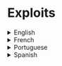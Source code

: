 # Exploits

<details>
  <summary>English</summary>
  
  ### Materials
- [Wikipedia](https://en.wikipedia.org/wiki/Exploit_(computer_security))
- [Intro to Binary Exploitation](https://guyinatuxedo.github.io/)
- [Search Security](https://searchsecurity.techtarget.com/definition/exploit)
- [Avast](https://www.avast.com/c-exploits)
- [Rapid7](https://www.rapid7.com/fundamentals/vulnerabilities-exploits-threats/)
- [We Live Security](https://www.welivesecurity.com/2015/02/27/exploits-work/)
- [Malware Bytes](https://blog.malwarebytes.com/101/2017/03/what-are-exploits-and-why-you-should-care/)
- [Zero-day Vulnerability](https://us.norton.com/internetsecurity-emerging-threats-how-do-zero-day-vulnerabilities-work-30sectech.html)
- [Infopackets](https://www.infopackets.com/news/9116/exploit-computer-security)
- [Exploit Development, Everything you Need to Know](https://null-byte.wonderhowto.com/how-to/exploit-development-everything-you-need-know-0167801/)
- [Exploit Development Resources](https://null-byte.wonderhowto.com/forum/collection-exploit-development-tutorials-0167587/)
- [The Grey Corner](http://www.thegreycorner.com/2010/01/beginning-stack-based-buffer-overflow.html)
- [FuzzySecurity Tutorials](http://www.fuzzysecurity.com/tutorials.html)
- [Windows Exploit Dev](https://www.securitysift.com/windows-exploit-development-part-1-basics/)
- [Exploit Dev in Metasploit](https://www.offensive-security.com/metasploit-unleashed/exploit-development/)
- [A Study in Exploit Dev](https://www.anitian.com/a-study-in-exploit-development-part-1-setup-and-proof-of-concept/)
- [0x00sec](https://0x00sec.org/c/exploit-development)
- [Cybrary.it](https://www.cybrary.it/video/exploit-development-introduction-part-1/)
- [Awesome Exploit Development](https://github.com/FabioBaroni/awesome-exploit-development)
- [Computer Weekly](https://www.computerweekly.com/tutorial/Exploit-development-tutorial-Part-Deux)
- [Smashing The Stack For Fun And Profit](https://insecure.org/stf/smashstack.html)
- [Introduction to 64-bit Linux Exploit Dev](https://blog.techorganic.com/2018/02/23/dc416-introduction-to-64-bit-linux-exploit-development-vuln03-solution/)
- [Linux x86 Exploit Dev](https://sploitfun.wordpress.com/2015/06/26/linux-x86-exploit-development-tutorial-series/)
- [Format String Exploits](http://codearcana.com/posts/2013/05/02/introduction-to-format-string-exploits.html)
- [Linux Binary Exploitation](https://github.com/r0hi7/BinExp)
- [Getting Cozy with Exploit Dev](https://blog.mallardlabs.com/getting-cozy-with-exploit-development/)
- [VeteranSec](https://veteransec.com/exploit-development-buffer-overflows/)
- [Exploit Dev Environment](https://improsec.com/blog/exploit-development-environment)
- [Exploit Dev Resources](https://kalilinuxtutorials.com/exploit-development/)
- [Modern Binary Exploitation](https://medium.com/bugbountywriteup/modern-binary-exploitation-writeups-ii-62c092f7f389)
- [Buffer Overflow Attack](https://www.geeksforgeeks.org/buffer-overflow-attack-with-example/)
- [OWASP Buffer Overflow](https://www.owasp.org/index.php/Buffer_Overflow)
- [Wikipedia Buffer Overflow](https://en.wikipedia.org/wiki/Buffer_overflow)
- [Chapter 4, Buffer Overflow](http://www.cis.syr.edu/~wedu/seed/Book/book_sample_buffer.pdf)
- [Tenouk Buffer Overflow](https://www.tenouk.com/Bufferoverflowc/)
- [Buffer Overflow Attacks and Types](https://www.ukessays.com/essays/computer-science/buffer-overflow-attacks-and-types-computer-science-essay.php)
- [Washington.edu](https://courses.cs.washington.edu/courses/cse484/14au/slides/Section1.pdf)
- [CACM Buffer Overflow](https://www.cslab.pepperdine.edu/warford/cosc320/CACM-Buffer-Overflow.pdf)
- [StackGuard](https://www.usenix.org/legacy/publications/library/proceedings/sec98/full_papers/full_papers/cowan/cowan_html/cowan.html)
- [Dzone](https://dzone.com/articles/how-to-detect-prevent-and-mitigate-buffer-overflow)
- [Lecture 21](https://engineering.purdue.edu/kak/compsec/NewLectures/Lecture21.pdf)
- [Lecture 21 and 22](https://www.cs.colostate.edu/~massey/Teaching/cs356/RestrictedAccess/Slides/356lecture21.pdf)
- [Remote Buffer Overflow](https://www.exploit-db.com/docs/english/13088-explanation-of-a-remote-buffer-overflow-vulnerability.pdf)
- [CNIT 127: Exploit Dev](https://samsclass.info/127/lec/127-ch4.pdf)
- [Advanced Exploit Dev](http://slav0nic.org.ua/static/books/hack_sec/AdvancedExploitDevelopment.pdf)
- [Exploiting with Metasploit](http://www.cs.uml.edu/~xinwenfu/Classes/91.661.201/Metasploit.pdf)
- [Modern Windows Exploit Dev](https://mathijs.info/files/modern-windows-exploit-development.pdf)
- [CVE Details](https://www.cvedetails.com/)
- [Linux Interactive Exploit Dev](http://ropshell.com/peda/Linux_Interactive_Exploit_Development_with_GDB_and_PEDA_Slides.pdf)
- [Intro to Software Exploitation](http://opensecuritytraining.info/Exploits1_files/SoftwareExploits_public.pdf)
- [Easiest Metasploit Guide](https://www.exploit-db.com/docs/english/44040-the-easiest-metasploit-guide-you%E2%80%99ll-ever-read.pdf)
- [Metasploit Cheat Sheet](https://www.sans.org/security-resources/sec560/misc_tools_sheet_v1.pdf)
- [Buffer Overflow Explained](https://www.youtube.com/watch?v=1S0aBV-Waeo)
- [How To Exploit Buffer Overflow](https://www.youtube.com/watch?v=hJ8IwyhqzD4)
- [What is a Buffer Overflow](https://www.youtube.com/watch?v=TsQufuT80uc)
- [MIT 6.858](https://www.youtube.com/watch?v=xSQxaie_h1o)
- [Exploit Dev 2017](https://www.youtube.com/watch?v=t41oSWQvWBM&amp;list=PLXPlsHrZLiSaqyzlY0nlOZH3z3cSEh7KP)
- [Binary Exploitation](https://www.youtube.com/watch?v=yH8kzOkA_vw&amp;list=PL1H1sBF1VAKVg451vJ-rx0y_ZuQMHPamH)
- [First Exploit](https://www.youtube.com/watch?v=HSlhY4Uy8SA)
</details>

<details>
  <summary>French</summary>
  
  ### Materials
- [Buffer Overflow Evolution](http://www-igm.univ-mlv.fr/~dr/XPOSE2011/bufoverflows/DIAPO.pdf)
- [Assiste.com](https://assiste.com/Exploit.html)
- [50-1337 Magazine](https://www.exploit-db.com/docs/french/15604-%5Bfrench%5D-50-1337-magazine.pdf)
</details>

<details>
  <summary>Portuguese</summary>
  
  ### Materials
- [Desenvolvimento de Exploits](https://segurancadecomputadores.wordpress.com/2015/05/10/desenvolvimento-de-exploits-exploitando-um-simples-buffer-overflow-stack-based-introducao/)
- [Introdução aos Exploits](https://www.revista-programar.info/artigos/introducao-aos-exploits/)
- [Construindo Shellcodes](https://www.exploit-db.com/papers/18273)
- [Exercícios Exploits](https://k33r0k.wordpress.com/2017/02/27/first-blog-post/)
- [Vulnerabilidades e Exploits](https://www.lume.ufrgs.br/bitstream/handle/10183/26337/000757768.pdf)
- [Exploits e Ferramentas](https://s.profissionaisti.com.br/wp-content/uploads/2011/12/Exploit-e-ferramentas-para-sua-utiliza%C3%A7%C3%A3o.pdf)
- [Criando um Exploit do Zero](https://www.youtube.com/watch?v=H2ZTTQX-ma4)
- [Buffer Overflow para Pentesters](https://www.youtube.com/watch?v=59_gjX2HxyA)
- [Curso de Exploração de Binários](https://www.youtube.com/watch?v=Ps3mZWQz01s&amp;list=PLIfZMtpPYFP4MaQhy_iR8uM0mJEs7P7s3)
</details>

<details>
  <summary>Spanish</summary>
  
  ### Materials
- [Underc0de](https://underc0de.org/foro/bugs-y-exploits/)
- [Ecured](https://www.ecured.cu/Exploit)
- [Escribiendo un Exploit](http://insecuredata.blogspot.com/2013/09/escribiendo-un-exploit-buffer-overflow-i.html)
- [Metasploit Básico](https://secmotic.com/metasploit-basico/)
- [Metasploit Primeros Pasos](http://k-oox.blogspot.com/2016/04/metasploit-primeros-pasos-exploits-y_26.html)
- [Desarrollo de Exploits Win32](https://www.ccn-cert.cni.es/publico/VIII_Jornadas/20-TALLER2_Exp_developement_IgnacioSorribas.pdf)
</details>